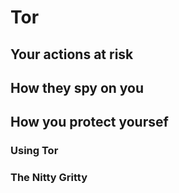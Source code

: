# Tor


## Your actions at risk

## How they spy on you

## How you protect yoursef

### Using Tor

### The Nitty Gritty
